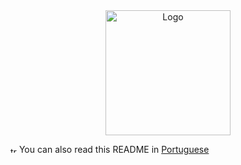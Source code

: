 <div align="center">
  <img src="https://user-images.githubusercontent.com/102390423/227798097-e67f93a5-72be-466a-afe3-ac05371c5063.png" alt="Logo" width="200">
</div>


<div>
  <p>
    <img src="https://user-images.githubusercontent.com/102390423/227806761-5b413b08-9e70-4a07-9932-23115898bb22.png" alt="translation icon" width="10">
    You can also read this README in <a href="https://github.com/Camila-Falaschi/delivery_app/blob/main/README.pt-br.md">Portuguese</a>
  </p>
</div>

